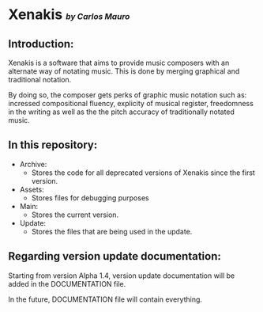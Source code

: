# Xenakis <font size="3" >*by Carlos Mauro* </font>



## Introduction:
 Xenakis is a software that aims to provide music composers with an alternate way of notating music. This is done by merging graphical and traditional notation. 
 
 By doing so, the composer gets perks of graphic music notation such as: incressed compositional fluency, explicity of musical register, freedomness in the writing as well as the the pitch accuracy of traditionally notated music.

 ## In this repository:

 - Archive:
    - Stores the code for all deprecated versions of Xenakis since the first version.
 - Assets:
    - Stores files for debugging purposes
 - Main:
    - Stores the current version.
 - Update:
    - Stores the files that are being used in the update.
 
 ## Regarding version update documentation:

Starting from version Alpha 1.4, version update documentation will be added in the DOCUMENTATION file.

In the future, DOCUMENTATION file will contain everything.

